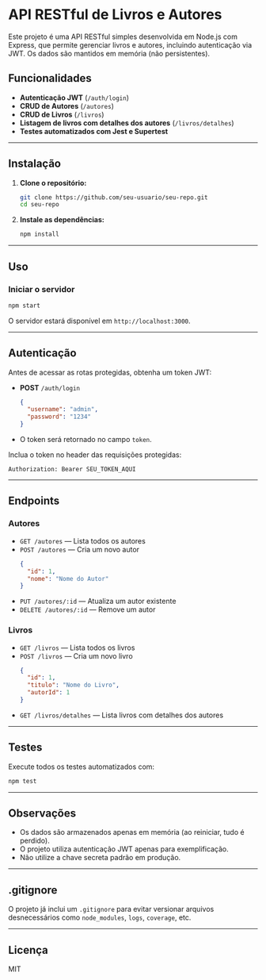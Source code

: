 # API RESTful de Livros e Autores

Este projeto é uma API RESTful simples desenvolvida em Node.js com Express, que permite gerenciar livros e autores, incluindo autenticação via JWT. Os dados são mantidos em memória (não persistentes).

## Funcionalidades

- **Autenticação JWT** (`/auth/login`)
- **CRUD de Autores** (`/autores`)
- **CRUD de Livros** (`/livros`)
- **Listagem de livros com detalhes dos autores** (`/livros/detalhes`)
- **Testes automatizados com Jest e Supertest**

---

## Instalação

1. **Clone o repositório:**
   ```bash
   git clone https://github.com/seu-usuario/seu-repo.git
   cd seu-repo
   ```

2. **Instale as dependências:**
   ```bash
   npm install
   ```

---

## Uso

### Iniciar o servidor

```bash
npm start
```

O servidor estará disponível em `http://localhost:3000`.

---

## Autenticação

Antes de acessar as rotas protegidas, obtenha um token JWT:

- **POST** `/auth/login`
  ```json
  {
    "username": "admin",
    "password": "1234"
  }
  ```
- O token será retornado no campo `token`.

Inclua o token no header das requisições protegidas:
```
Authorization: Bearer SEU_TOKEN_AQUI
```

---

## Endpoints

### Autores

- `GET /autores` — Lista todos os autores
- `POST /autores` — Cria um novo autor
  ```json
  {
    "id": 1,
    "nome": "Nome do Autor"
  }
  ```
- `PUT /autores/:id` — Atualiza um autor existente
- `DELETE /autores/:id` — Remove um autor

### Livros

- `GET /livros` — Lista todos os livros
- `POST /livros` — Cria um novo livro
  ```json
  {
    "id": 1,
    "titulo": "Nome do Livro",
    "autorId": 1
  }
  ```
- `GET /livros/detalhes` — Lista livros com detalhes dos autores

---

## Testes

Execute todos os testes automatizados com:

```bash
npm test
```

---

## Observações

- Os dados são armazenados apenas em memória (ao reiniciar, tudo é perdido).
- O projeto utiliza autenticação JWT apenas para exemplificação.
- Não utilize a chave secreta padrão em produção.

---

## .gitignore

O projeto já inclui um `.gitignore` para evitar versionar arquivos desnecessários como `node_modules`, `logs`, `coverage`, etc.

---

## Licença

MIT